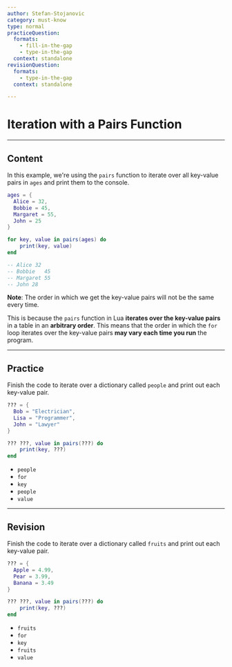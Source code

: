 ```yaml
---
author: Stefan-Stojanovic
category: must-know
type: normal
practiceQuestion:
  formats:
    - fill-in-the-gap
    - type-in-the-gap
  context: standalone
revisionQuestion:
  formats:
    - type-in-the-gap
  context: standalone

---
```


# Iteration with a Pairs Function

---
## Content

In this example, we're using the `pairs` function to iterate over all key-value pairs in `ages` and print them to the console.

```lua
ages = {
  Alice = 32,
  Bobbie = 45,
  Margaret = 55,
  John = 25
}

for key, value in pairs(ages) do
    print(key, value)
end

-- Alice 32
-- Bobbie	45
-- Margaret 55
-- John	28
```

**Note**: The order in which we get the key-value pairs will not be the same every time. 

This is because the `pairs` function in Lua **iterates over the key-value pairs** in a table in an **arbitrary order**. This means that the order in which the `for` loop iterates over the key-value pairs **may vary each time you run** the program.

---
## Practice

Finish the code to iterate over a dictionary called `people` and print out each key-value pair.
```lua
??? = {
  Bob = "Electrician", 
  Lisa = "Programmer", 
  John = "Lawyer"
}

??? ???, value in pairs(???) do
    print(key, ???)
end
```

- `people`
- `for`
- `key`
- `people`
- `value`

---
## Revision

Finish the code to iterate over a dictionary called `fruits` and print out each key-value pair.
```lua
??? = {
  Apple = 4.99, 
  Pear = 3.99, 
  Banana = 3.49
}

??? ???, value in pairs(???) do
    print(key, ???)
end
```

- `fruits`
- `for`
- `key`
- `fruits`
- `value`
